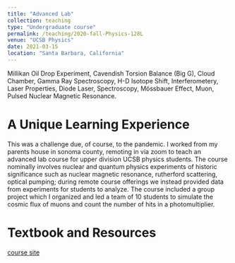 ```yaml
---
title: "Advanced Lab"
collection: teaching
type: "Undergraduate course"
permalink: /teaching/2020-fall-Physics-128L
venue: "UCSB Physics"
date: 2021-03-15
location: "Santa Barbara, California"
---
```


Millikan Oil Drop Experiment, Cavendish Torsion Balance (Big G), Cloud Chamber, Gamma Ray Spectroscopy, H-D Isotope Shift, Interferometery, Laser Properties, Diode Laser, Spectroscopy, Mössbauer Effect, Muon, Pulsed Nuclear Magnetic Resonance.

A Unique Learning Experience
======
This was a challenge due, of course, to the pandemic. I worked from my parents house in sonoma county, remoting in via zoom to teach an advanced lab course for upper division UCSB physics students. The course nominally involves nuclear and quantum physics experiments of historic significance such as nuclear magnetic resonance, rutherford scattering, optical pumping; during remote course offerings we instead provided data from experiments for students to analyze. The course included
a group project which I organized and led a team of 10 students to simulate the cosmic flux of muons and count the number of hits in a photomultiplier.


Textbook and Resources
======

[course site](https://web.physics.ucsb.edu/~phys128/)


